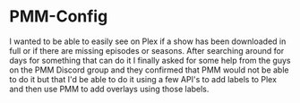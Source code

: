 # PMM-Config

I wanted to be able to easily see on Plex if a show has been downloaded in full or if there are missing episodes or seasons. After searching around for days for something that can do it I finally asked for some help from the guys on the PMM Discord group and they confirmed that PMM would not be able to do it but that I'd be able to do it using a few API's to add labels to Plex and then use PMM to add overlays using those labels.
